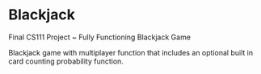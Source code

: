 # Blackjack
Final CS111 Project ~ Fully Functioning Blackjack Game

Blackjack game with multiplayer function that includes an optional built in card counting probability function.

